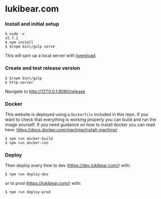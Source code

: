 # lukibear.com

### Install and initial setup

    $ node -v
    v5.7.1
    $ npm install
    $ $(npm bin)/gulp serve

This will spin up a local server with [livereload](https://chrome.google.com/webstore/detail/livereload/jnihajbhpnppcggbcgedagnkighmdlei?hl=en).

### Create and test release version

    $ $(npm bin)/gulp
    $ http-server

Navigate to http://127.0.0.1:8080/release

### Docker

This website is deployed using a `Dockerfile` included in this repo. If you want to check that everything is working properly you can build and run the image yourself. If you need guidance on how to install docker you can read here: https://docs.docker.com/machine/install-machine/

    $ npm run docker-build
    $ npm run docker-run

### Deploy

Then deploy every time to dev (https://dev.lukibear.com/) with:

    $ npm run deploy-dev

or to prod (https://lukibear.com/) with:

    $ npm run deploy-prod

